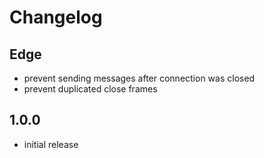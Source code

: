 # Changelog

## Edge

- prevent sending messages after connection was closed
- prevent duplicated close frames

## 1.0.0

- initial release
